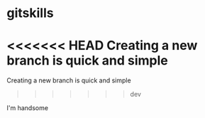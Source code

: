 # gitskills
<<<<<<< HEAD
Creating a new branch is quick and simple
=======
Creating a new branch is quick and simple
>>>>>>> dev

I'm handsome
